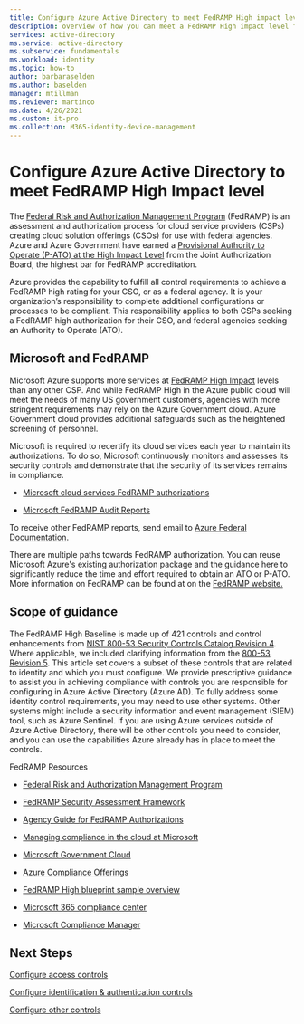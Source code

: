```yaml
---
title: Configure Azure Active Directory to meet FedRAMP High impact level
description: overview of how you can meet a FedRAMP High impact level for your organization by using Azure Active Directory.
services: active-directory 
ms.service: active-directory
ms.subservice: fundamentals
ms.workload: identity
ms.topic: how-to
author: barbaraselden
ms.author: baselden
manager: mtillman
ms.reviewer: martinco
ms.date: 4/26/2021
ms.custom: it-pro
ms.collection: M365-identity-device-management
---
```



# Configure Azure Active Directory to meet FedRAMP High Impact level

The [Federal Risk and Authorization Management Program](https://www.fedramp.gov/) (FedRAMP) is an assessment and authorization process for cloud service providers (CSPs) creating cloud solution offerings (CSOs) for use with federal agencies. Azure and Azure Government have earned a [Provisional Authority to Operate (P-ATO) at the High Impact Level](https://docs.microsoft.com/compliance/regulatory/offering-fedramp) from the Joint Authorization Board, the highest bar for FedRAMP accreditation.

Azure provides the capability to fulfill all control requirements to achieve a FedRAMP high rating for your CSO, or as a federal agency. It is your organization’s responsibility to complete additional configurations or processes to be compliant. This responsibility applies to both CSPs seeking a FedRAMP high authorization for their CSO, and federal agencies seeking an Authority to Operate (ATO). 

## Microsoft and FedRAMP 

Microsoft Azure supports more services at [FedRAMP High Impact](https://docs.microsoft.com/azure/azure-government/compliance/azure-services-in-fedramp-auditscope) levels than any other CSP. And while FedRAMP High in the Azure public cloud will meet the needs of many US government customers, agencies with more stringent requirements may rely on the Azure Government cloud. Azure Government cloud provides additional safeguards such as the heightened screening of personnel. 

Microsoft is required to recertify its cloud services each year to maintain its authorizations. To do so, Microsoft continuously monitors and assesses its security controls and demonstrate that the security of its services remains in compliance.

* [Microsoft cloud services FedRAMP authorizations](https://marketplace.fedramp.gov/)

* [Microsoft FedRAMP Audit Reports](https://aka.ms/MicrosoftFedRAMPAuditDocuments)

To receive other FedRAMP reports, send email to [Azure Federal Documentation](mailto:AzFedDoc@microsoft.com).

There are multiple paths towards FedRAMP authorization. You can reuse Microsoft Azure's existing authorization package and the guidance here to significantly reduce the time and effort required to obtain an ATO or P-ATO. More information on FedRAMP can be found at on the [FedRAMP website.](https://www.fedramp.gov/)

 ## Scope of guidance

The FedRAMP High Baseline is made up of 421 controls and control enhancements from [NIST 800-53 Security Controls Catalog Revision 4](https://csrc.nist.gov/publications/detail/sp/800-53/rev-4/final). Where applicable, we included clarifying information from the [800-53 Revision 5](https://csrc.nist.gov/publications/detail/sp/800-53/rev-5/final). This article set covers a subset of these controls that are related to identity and which you must configure. We provide prescriptive guidance to assist you in achieving compliance with controls you are responsible for configuring in Azure Active Directory (Azure AD). To fully address some identity control requirements, you may need to use other systems. Other systems might include a security information and event management (SIEM) tool, such as Azure Sentinel. If you are using Azure services outside of Azure Active Directory, there will be other controls you need to consider, and you can use the capabilities Azure already has in place to meet the controls.

FedRAMP Resources

* [Federal Risk and Authorization Management Program](https://www.fedramp.gov/)

* [FedRAMP Security Assessment Framework](https://www.fedramp.gov/assets/resources/documents/FedRAMP_Security_Assessment_Framework.pdf)

* [Agency Guide for FedRAMP Authorizations](https://www.fedramp.gov/assets/resources/documents/Agency_Guide_for_Reuse_of_FedRAMP_Authorizations.pdf)

* [Managing compliance in the cloud at Microsoft](https://www.microsoft.com/trustcenter/common-controls-hub)

* [Microsoft Government Cloud](https://go.microsoft.com/fwlink/p/?linkid=2087246)

* [Azure Compliance Offerings](https://aka.ms/azurecompliance)

* [FedRAMP High blueprint sample overview](https://docs.microsoft.com/azure/governance/blueprints/samples/fedramp-h/)

* [Microsoft 365 compliance center](https://docs.microsoft.com///microsoft-365/compliance/microsoft-365-compliance-center)

* [Microsoft Compliance Manager ](https://docs.microsoft.com///microsoft-365/compliance/compliance-manager)

 

## Next Steps

[Configure access controls](fedramp-access-controls.md)

[Configure identification & authentication controls](fedramp-identification-and-authentication-controls.md)

[Configure other controls](fedramp-other-controls.md)

 
